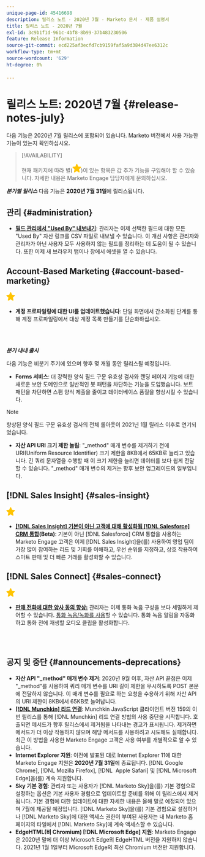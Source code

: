 ```yaml
---
unique-page-id: 45416698
description: 릴리스 노트 - 2020년 7월 - Marketo 문서 - 제품 설명서
title: 릴리스 노트 - 2020년 7월
exl-id: 3c9b1f1d-961c-4bf8-8b99-37b483230506
feature: Release Information
source-git-commit: ecd225af3ecfd7cb9159faf5a9d384d47ee6312c
workflow-type: tm+mt
source-wordcount: '629'
ht-degree: 0%

---
```


# 릴리스 노트: 2020년 7월 {#release-notes-july}

다음 기능은 2020년 7월 릴리스에 포함되어 있습니다. Marketo 버전에서 사용 가능한 기능이 있는지 확인하십시오.

>[!AVAILABILITY]
>
>현재 패키지에 따라 별(![(별)](assets/yellow-star.png))이 있는 항목은 값 추가 기능을 구입해야 할 수 있습니다. 자세한 내용은 Marketo Engage 담당자에게 문의하십시오.

**_분기별 릴리스_** 다음 기능은 **2020년 7월 31일**&#x200B;에 릴리스됩니다.

## 관리 {#administration}

* **[필드 관리에서 &quot;Used By&quot; 내보내기](/help/marketo/product-docs/administration/field-management/export-used-by-data-for-a-field.md)**: 관리자는 이제 선택한 필드에 대한 모든 &quot;Used By&quot; 자산 링크를 CSV 파일로 내보낼 수 있습니다. 이 개선 사항은 관리자와 관리자가 아닌 사용자 모두 사용하지 않는 필드를 정리하는 데 도움이 될 수 있습니다. 또한 이제 새 브라우저 탭이나 창에서 에셋을 열 수 있습니다.

## Account-Based Marketing {#account-based-marketing}

![(별)](assets/yellow-star.png)

* **계정 프로파일링에 대한 UI를 업데이트했습니다**: 단일 화면에서 간소화된 단계를 통해 계정 프로파일링에서 대상 계정 목록 만들기를 단순화하십시오.

<br> 

**_분기 내내 출시_**

다음 기능은 비분기 주기에 있으며 향후 몇 개월 동안 릴리스될 예정입니다.

* **Forms 서비스**: 더 강력한 양식 필드 구문 유효성 검사와 랜딩 페이지 기능에 대한 새로운 보안 도메인으로 일반적인 봇 패턴을 차단하는 기능을 도입했습니다. 보트 패턴을 차단하면 스팸 양식 제출을 줄이고 데이터베이스 품질을 향상시킬 수 있습니다.

>[!NOTE]
>
>향상된 양식 필드 구문 유효성 검사의 전체 롤아웃이 2021년 1월 릴리스 이후로 연기되었습니다.

* **자산 API URI 크기 제한 늘림**: &quot;_method&quot; 매개 변수를 제거하기 전에 URI(Uniform Resource Identifier) 크기 제한을 8KB에서 65KB로 늘리고 있습니다. 긴 쿼리 문자열을 수행할 때 이 크기 제한을 늘리면 데이터를 보다 쉽게 전달할 수 있습니다. &quot;_method&quot; 매개 변수의 제거는 향후 보안 업그레이드의 일부입니다.

## [!DNL Sales Insight] {#sales-insight}

![(별)](assets/yellow-star.png)

* **[[!DNL Sales Insight] 기본이 아닌 고객에 대해 활성화됨 [!DNL Salesforce] CRM 통합](/help/marketo/product-docs/marketo-sales-insight/sales-insight-for-non-native-salesforce-integrations.md)(Beta)**: 기본이 아닌 [!DNL Salesforce] CRM 통합을 사용하는 Marketo Engage 고객은 이제 [!DNL Sales Insight]을(를) 사용하여 영업 팀이 가장 많이 참여하는 리드 및 기회를 이해하고, 우선 순위를 지정하고, 상호 작용하여 스마트 판매 및 더 빠른 거래를 활성화할 수 있습니다.

## [!DNL Sales Connect] {#sales-connect}

![(별)](assets/yellow-star.png)

* **[판매 전화에 대한 양사 동의 향상:](/help/marketo/product-docs/marketo-sales-connect/phone/two-party-consent-settings.md)** 관리자는 이제 통화 녹음 구성을 보다 세밀하게 제어할 수 있습니다. [통화 녹음/녹화를 사용](/help/marketo/product-docs/marketo-sales-connect/phone/enable-call-recording.md)할 수 있습니다. 통화 녹음 알림을 자동화하고 통화 전에 재생할 오디오 클립을 활성화합니다.

<br> 

## 공지 및 중단 {#announcements-deprecations}

* **자산 API &quot;_method&quot; 매개 변수 제거**: 2020년 9월 이후, 자산 API 끝점은 이제 &quot;_method&quot;를 사용하여 쿼리 매개 변수를 URI 길이 제한을 무시하도록 POST 본문에 전달하지 않습니다. 이 매개 변수를 필요로 하는 요청을 수용하기 위해 자산 API의 URI 제한이 8KB에서 65KB로 늘어납니다.
* **[[!DNL Munchkin] 리드 연결](https://developers.marketo.com/blog/deprecation-of-munchkin-associate-lead-method/)**: Munchkin JavaScript 클라이언트 버전 159의 이번 릴리스를 통해 [!DNL Munchkin] 리드 연결 방법의 사용 중단을 시작합니다. 호출되면 메서드가 향후 릴리스에서 제거됨을 나타내는 경고가 표시됩니다. 제거하면 메서드가 더 이상 작동하지 않으며 해당 메서드를 사용하려고 시도해도 실패합니다. 최근 이 방법을 사용한 Marketo Engage 고객은 사용 여부를 개별적으로 알 수 있습니다.
* **Internet Explorer 지원**: 이전에 발표된 대로 Internet Explorer 11에 대한 Marketo Engage 지원은 **2020년 7월 31일**&#x200B;에 종료됩니다. [!DNL Google Chrome], [!DNL Mozilla Firefox], [!DNL &#x200B; Apple Safari] 및 [!DNL Microsoft Edge]을(를) 계속 지원합니다.
* **Sky 기본 경험**: 관리자 또는 사용자가 [!DNL Marketo Sky]을(를) 기본 경험으로 설정하는 옵션은 기본 사용자 경험으로 업데이트할 준비를 위해 이 릴리스에서 제거됩니다. 기본 경험에 대한 업데이트에 대한 자세한 내용은 올해 말로 예정되어 있으며 7월에 제공될 예정입니다. [!DNL Marketo Sky]을(를) 기본 경험으로 설정하거나 [!DNL Marketo Sky]에 대한 액세스 권한이 부여된 사용자는 내 Marketo 홈 페이지의 타일에서 [!DNL Marketo Sky]에 계속 액세스할 수 있습니다.
* **EdgeHTML(비 Chromium) [!DNL Microsoft Edge] 지원**: Marketo Engage은 2020년 말에 더 이상 Microsoft Edge의 EdgeHTML 버전을 지원하지 않습니다. 2021년 1월 1일부터 Microsoft Edge의 최신 Chromium 버전만 지원합니다.
